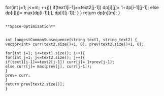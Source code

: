 for(int j=1; j<=m; ++j){
if(text1[i-1]==text2[j-1]) dp[i][j]= 1+dp[i-1][j-1];
else dp[i][j]= max(dp[i-1][j], dp[i][j-1]);
}
}
return dp[n][m];
}
```
​
**Space-Optimization**
​
​
int longestCommonSubsequence(string text1, string text2) {
vector<int> curr(text2.size()+1, 0), prev(text2.size()+1, 0);
​
for(int i=1; i<=text1.size(); i++){
for(int j=1; j<=text2.size(); j++){
if(text1[i-1]==text2[j-1]) curr[j]= 1+prev[j-1];
else curr[j]= max(prev[j], curr[j-1]);
}
prev= curr;
}
return prev[text2.size()];
}